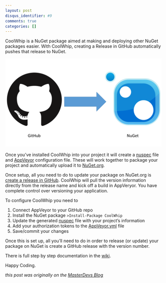 ```yaml
---
layout: post
disqus_identifier: #9
comments: true
categories: []
---
```


CoolWhip is a NuGet package aimed at making and deploying other NuGet packages easier. With CoolWhip, creating a Release in GitHub automatically pushes that release to NuGet.

![](/images/posts/2015-06-30-introducing-coolwhip/GitGet.png)

Once you’ve installed CoolWhip into your project it will create a [nuspec](https://docs.nuget.org/create/nuspec-reference) file and [AppVeyor](http://www.appveyor.com/) configuration file.  These will work together to package your project and automatically upload it to [NuGet.org](http://blog.masterdevs.com/introducing-coolwhip/NuGet.org).

Once setup, all you need to do to update your package on NuGet.org is [create a release in GitHub](https://help.github.com/articles/creating-releases/).  CoolWhip will pull the version information directly from the release name and kick off a build in AppVeryor.  You have complete control over versioning your application.

To configure CoolWhip you need to

1. Connect AppVeyor to your GitHub repo
1. Install the NuGet package `>Install-Package CoolWhip`
1. Update the generated [nuspec](https://github.com/MasterDevs/CoolWhip/wiki/nuspec) file with your project’s information
1. Add your authorization tokens to the [AppVeyor.yml](https://github.com/MasterDevs/CoolWhip/wiki/AppVeyor.yml) file
1. Save/commit your changes

Once this is set up, all you’ll need to do in order to release (or update) your package on NuGet is create a GitHub release with the version number.

There is full step by step documentation in the [wiki](https://github.com/MasterDevs/CoolWhip/wiki/Installing-CoolWhip).

Happy Coding.

_this post was originally on the [MasterDevs Blog](http://blog.masterdevs.com/introducing-coolwhip/)_
